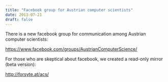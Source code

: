 ```yaml
---
title: "Facebook group for Austrian computer scientists"
date: 2013-07-21
draft: false
---
```

<p>There is a new facebook group for communication among Austrian computer scientists:</p>
<p><a href="https://www.facebook.com/groups/AustrianComputerScience/">https://www.facebook.com/groups/AustrianComputerScience/</a></p>
<p>For those who are skeptical about facebook, we created a read-only mirror (beta version):</p>
<p><a href="http://forsyte.at/acs/">http://forsyte.at/acs/</a></p>
